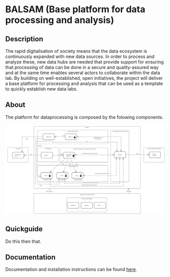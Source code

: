 # BALSAM (Base platform for data processing and analysis)

## Description

The rapid digitalisation of society means that the data ecosystem is continuously expanded with new data sources. In order to process and analyze these, new data hubs are needed that provide support for ensuring that processing of data can be done in a secure and quality-assured way and at the same time enables several actors to collaborate within the data lab. By building on well-established, open initiatives, the project will deliver a base platform for processing and analysis that can be used as a template to quickly establish new data labs.

## About

The platform for dataprocessing is composed by the folowing components.

![Architectural overview](./docs/assets/architectural-overview.jpg)

## Quickguide

Do this then that.

## Documentation

Documentation and installation instructions can be found [here](docs/readme.md).

